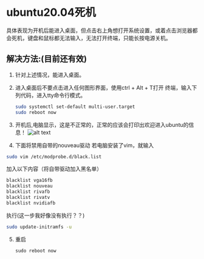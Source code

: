 # ubuntu20.04死机
具体表现为开机后能进入桌面，但点击右上角想打开系统设置，或着点击浏览器都会死机，键盘和鼠标都无法输入，无法打开终端，只能长按电源关机。

## 解决方法:(目前还有效)
1. 针对上述情况，能进入桌面。
2. 进入桌面后不要点击进入任何图形界面，使用ctrl + Alt + T打开 终端，输入下列代码，进入tty命令行模式。
     ```bash
     sudo systemctl set-default multi-user.target
     sudo reboot now
     ```
3. 开机后,电脑显示，这是不正常的，正常的应该会打印出欢迎进入ubuntu的信息！
![alt text](/image/im_guidriver.jpg)

4. 下面将禁用自带的nouveau驱动
   若电脑安装了vim，就输入
```bash
sudo vim /etc/modprobe.d/black.list
```
加入以下内容（将自带驱动加入黑名单）
```bash
blacklist vga16fb
blacklist nouveau
blacklist rivafb
blacklist rivatv
blacklist nvidiafb
```
执行(这一步我好像没有执行？？)
```bash
sudo update-initramfs -u
```

5. 重启 
   ```
   sudo reboot now
   ```


